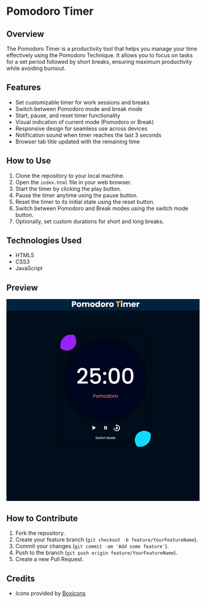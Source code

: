 # Pomodoro Timer

## Overview
The Pomodoro Timer is a productivity tool that helps you manage your time effectively using the Pomodoro Technique. It allows you to focus on tasks for a set period followed by short breaks, ensuring maximum productivity while avoiding burnout.

## Features
- Set customizable timer for work sessions and breaks
- Switch between Pomodoro mode and break mode
- Start, pause, and reset timer functionality
- Visual indication of current mode (Pomodoro or Break)
- Responsive design for seamless use across devices
- Notification sound when timer reaches the last 3 seconds
- Browser tab title updated with the remaining time

## How to Use
1. Clone the repository to your local machine.
2. Open the `index.html` file in your web browser.
3. Start the timer by clicking the play button.
4. Pause the timer anytime using the pause button.
5. Reset the timer to its initial state using the reset button.
6. Switch between Pomodoro and Break modes using the switch mode button.
7. Optionally, set custom durations for short and long breaks.

## Technologies Used
- HTML5
- CSS3
- JavaScript

## Preview
![Pomodoro Timer Preview](preview/preview.png)

## How to Contribute
1. Fork the repository.
2. Create your feature branch (`git checkout -b feature/YourFeatureName`).
3. Commit your changes (`git commit -am 'Add some feature'`).
4. Push to the branch (`git push origin feature/YourFeatureName`).
5. Create a new Pull Request.

## Credits
- Icons provided by [Boxicons](https://boxicons.com/)

